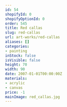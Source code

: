 ```yaml
---
id: 54
shopifyId: 0
shopifyOptionId: 0
order: 545
title: Red callas
slug: red-callas
url: art-works/red-callas
aliases: []
categories:
- painting
inStock: false
isVisible: false
height: 70
width: 90
date: 2007-01-01T00:00:00Z
materials:
- acrylic
- canvas
price: -1
mainImage: red_callas.jpg
---
```

